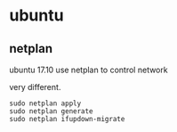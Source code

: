 # ubuntu

## netplan
ubuntu 17.10 use netplan to control network

very different.

``` shell
sudo netplan apply
sudo netplan generate
sudo netplan ifupdown-migrate
```
